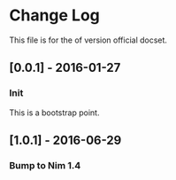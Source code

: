# Change Log
This file is for the of version official docset.

## [0.0.1] - 2016-01-27
### Init
This is a bootstrap point.

## [1.0.1] - 2016-06-29
### Bump to Nim 1.4
